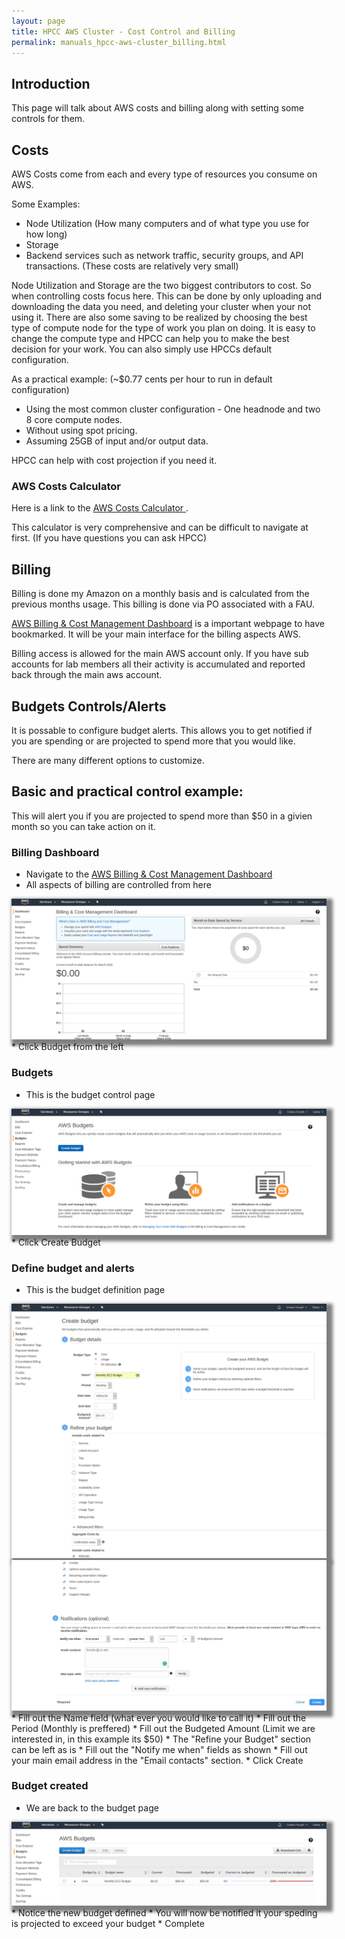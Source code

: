```yaml
---
layout: page
title: HPCC AWS Cluster - Cost Control and Billing
permalink: manuals_hpcc-aws-cluster_billing.html
---
```


## Introduction
This page will talk about AWS costs and billing along with setting some controls for them.

## Costs

AWS Costs come from each and every type of resources you consume on AWS.

Some Examples:

* Node Utilization (How many computers and of what type you use for how long)
* Storage
* Backend services such as network traffic, security groups, and API transactions. (These costs are relatively very small)

Node Utilization and Storage are the two biggest contributors to cost. So when controlling costs focus here.
This can be done by only uploading and downloading the data you need, and deleting your cluster when your not using it.
There are also some saving to be realized by choosing the best type of compute node for the type of work you plan on doing.
It is easy to change the compute type and HPCC can help you to make the best decision for your work.
You can also simply use HPCCs default configuration.

As a practical example: (~$0.77 cents per hour to run in default configuration)

* Using the most common cluster configuration - One headnode and two 8 core compute nodes.
* Without using spot pricing.
* Assuming 25GB of input and/or output data.

HPCC can help with cost projection if you need it.

### AWS Costs Calculator

Here is a link to the <a href="https://calculator.s3.amazonaws.com/index.html" target="_blank"> AWS Costs Calculator </a>.

This calculator is very comprehensive and can be difficult to navigate at first. (If you have questions you can ask HPCC)

## Billing

Billing is done my Amazon on a monthly basis and is calculated from the previous months usage. This billing is done via PO associated with a FAU.

<a href="https://console.aws.amazon.com/billing/home#/" target="_blank">AWS Billing & Cost Management Dashboard</a> is a important webpage to have bookmarked.
It will be your main interface for the billing aspects AWS.

Billing access is allowed for the main AWS account only. If you have sub accounts for lab members all their activity is accumulated and reported back through the main aws account.


##  Budgets Controls/Alerts

It is possable to configure budget alerts. This allows you to get notified if you are spending or are projected to spend more that you would like.

There are many different options to customize.

## Basic and practical control example:

This will alert you if you are projected to spend more than $50 in a givien month so you can take action on it.

### Billing Dashboard
* Navigate to the <a href="https://console.aws.amazon.com/billing/home#/" target="_blank">AWS Billing & Cost Management Dashboard</a> 
* All aspects of billing are controlled from here
<img style="box-shadow:5px 5px 5px 5px grey" src="images/cloud-aws-billing-dashboard.png" title="Dashboard" alt="Dashboard">
* Click Budget from the left

### Budgets
* This is the budget control page
<img style="box-shadow:5px 5px 5px 5px grey" src="images/cloud-aws-billing-budget1.png" title="Budget" alt="Budget">
* Click Create Budget

### Define budget and alerts
* This is the budget definition page
<img style="box-shadow:5px 5px 5px 5px grey" src="images/cloud-aws-billing-budget2.png" title="Budget Config 1" alt="Budget Config 1">
<img style="box-shadow:5px 5px 5px 5px grey" src="images/cloud-aws-billing-budget3.png" title="Budget Config 2" alt="Budget Config 2">
* Fill out the Name field (what ever you would like to call it)
* Fill out the Period (Monthly is preffered)
* Fill out the Budgeted Amount (Limit we are interested in, in this example its $50)
* The "Refine your Budget" section can be left as is
* Fill out the "Notify me when" fields as shown
* Fill out your main email address in the "Email contacts" section.
* Click Create


### Budget created
* We are back to the budget page
<img style="box-shadow:5px 5px 5px 5px grey" src="images/cloud-aws-billing-budget-done.png" title="Budget Done" alt="Budget Done">
* Notice the new budget defined
* You will now be notified it your speding is projected to exceed your budget
* Complete 



